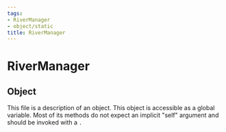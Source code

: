 ```yaml
---
tags:
- RiverManager
- object/static
title: RiverManager
---
```

# RiverManager
## Object
This file is a description of an object. This object is accessible as a global variable. Most of its methods do not expect an implicit "self" argument and should be invoked with a `.`
